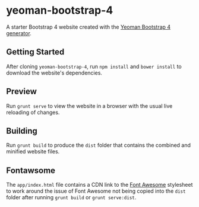 # yeoman-bootstrap-4

A starter Bootstrap 4 website created with the [Yeoman Bootstrap 4 generator](https://github.com/bassjobsen/generator-bootstrap4).

## Getting Started

After cloning `yeoman-bootstrap-4`, run `npm install` and `bower install` to download the website's dependencies.

## Preview

Run `grunt serve` to view the website in a browser with the usual live reloading of changes.

## Building

Run `grunt build` to produce the `dist` folder that contains the combined and minified website files.

## Fontawsome

The `app/index.html` file contains a CDN link to the [Font Awesome](http://fontawesome.io) stylesheet to work around the issue of Font Awesome not being copied into the `dist` folder after running `grunt build` or `grunt serve:dist`.
